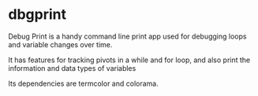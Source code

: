 # dbgprint

Debug Print is a handy command line print app used for debugging loops and variable changes over time.

It has features for tracking pivots in a while and for loop, and also print the information and data types of variables

Its dependencies are termcolor and colorama. 
